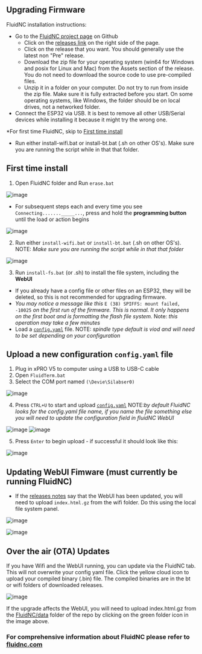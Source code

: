 ## Upgrading Firmware

FluidNC installation instructions:

- Go to the [FluidNC project page](https://github.com/bdring/FluidNC) on Github
  - Click on the [releases link](https://github.com/bdring/FluidNC/releases) on the right side of the page.
  - Click on the release that you want. You should generally use the latest non "Pre" release.
  - Download the zip file for your operating system (win64 for Windows and posix for Linux and Mac) from the Assets section of the release. You do not need to download the source code to use pre-compiled files.
  - Unzip it in a folder on your computer. Do not try to run from inside the zip file. Make sure it is fully extracted before you start. On some operating systems, like Windows, the folder should be on local drives, not a networked folder.
- Connect the ESP32 via USB. It is best to remove all other USB/Serial devices while installing it because it might try the wrong one.

*For first time FluidNC, skip to [First time install](https://github.com/Spark-Concepts/xPro-V5/wiki/FluidNC-Firmware-Upgrade#first-time-install)

- Run either install-wifi.bat or install-bt.bat (.sh on other OS's). Make sure you are running the script while in that that folder.

## First time install
1. Open FluidNC folder and Run `erase.bat`

![image](https://user-images.githubusercontent.com/8650709/229307587-6d09410c-db2f-40c3-a707-1bdfdf2550b0.png)

- For subsequent steps each and every time you see `Connecting......._____...`, press and hold the **programming button** until the load or action begins

![image](https://user-images.githubusercontent.com/8650709/229308320-3ac23f0e-a09c-4ab0-b499-8a5d21a7fc1d.png)

2. Run either `install-wifi.bat` or `install-bt.bat` (.sh on other OS's). NOTE: *Make sure you are running the script while in that that folder*

![image](https://user-images.githubusercontent.com/8650709/229308383-badb247b-0e7b-46e8-aef9-67397c15eae1.png)

3. Run `install-fs.bat` (or .sh) to install the file system, including the **WebUI**
  - If you already have a config file or other files on an ESP32, they will be deleted, so this is not recommended for upgrading firmware.
  - *You may notice a message like this* `E (38) SPIFFS: mount failed, -10025` *on the first run of the firmware. This is normal. It only happens on the first boot and is formatting the flash file system.* Note: *this operation may take a few minutes*
  - Load a [`config.yaml`](https://github.com/Spark-Concepts/xPro-V5/blob/main/FluidNC/config.yaml) file. NOTE: *spindle type default is viod and will need to be set depending on your configuration*

## Upload a new configuration `config.yaml` file
1. Plug in xPRO V5 to computer using a USB to USB-C cable
2. Open `FluidTerm.bat`
3. Select the COM port named `(\Devie\Silabser0)`

![image](https://user-images.githubusercontent.com/8650709/229311544-4698cc86-ae9e-47fc-8375-dc87b41e720b.png)

4. Press `CTRL+U` to start and upload [`config.yaml`](https://github.com/Spark-Concepts/xPro-V5/blob/main/FluidNC/config.yaml) NOTE:*by default FluidNC looks for the config.yaml file name, if you name the file something else you will need to update the configuration field in fluidNC WebUI*

![image](https://user-images.githubusercontent.com/8650709/229311578-345a206a-f175-41fb-a4f2-6c75846967a9.png)
![image](https://user-images.githubusercontent.com/8650709/229311634-28ce746b-4c79-41ba-88d8-b00cf3944637.png)

5. Press `Enter` to begin upload - if successful it should look like this:

![image](https://user-images.githubusercontent.com/8650709/229311668-4c3100ec-7b1e-4e0c-9f27-e07e99b3be33.png)

## Updating WebUI Fimware (must currently be running FluidNC)
- If the [releases notes](https://github.com/bdring/FluidNC/releases) say that the WebUI has been updated, you will need to upload `index.html.gz` from the wifi folder. Do this using the local file system panel.

![image](https://user-images.githubusercontent.com/8650709/229311874-ca4edd97-13d9-4a0d-a137-417aede4588b.png)

![image](https://user-images.githubusercontent.com/8650709/229311881-47b86a28-4dc3-4951-81fe-9a3c84464812.png)

## Over the air (OTA) Updates
If you have Wifi and the WebUI running, you can update via the FluidNC tab. This will not overwrite your config yaml file. Click the yellow cloud icon to upload your compiled binary (.bin) file. The compiled binaries are in the bt or wifi folders of downloaded releases.

![image](https://user-images.githubusercontent.com/8650709/229311918-b35b2e27-bbce-4ddb-97a1-f0cf52dcba06.png)

If the upgrade affects the WebUI, you will need to upload index.html.gz from the [FluidNC/data](https://github.com/bdring/FluidNC/tree/main/FluidNC/data) folder of the repo by clicking on the green folder icon in the image above.

### For comprehensive information about FluidNC please refer to [fluidnc.com](http://wiki.fluidnc.com/en/config/overview)